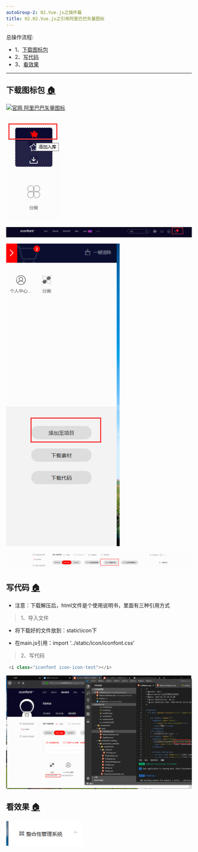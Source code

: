 ```yaml
---
autoGroup-2: 02.Vue.js之插件篇
title: 02.02.Vue.js之引用阿里巴巴矢量图标
---
```


总操作流程:
- 1、[下载图标包](#vue.js-01)
- 2、[写代码](#vue.js-02)
- 3、[看效果](#vue.js-03)

***

## 下载图标包 <a name="vue.js-01" href="#" >:house:</a>

[![](https://img.shields.io/badge/官网-阿里巴巴矢量图标-red.svg "官网 阿里巴巴矢量图标")](https://www.iconfont.cn/manage/index?manage_type=myprojects&projectId=1124336)

![](./image/02.02-1.png)

![](./image/02.02-2.png)

![](./image/02.02-3.png)

![](./image/02.02-4.png)

## 写代码 <a name="vue.js-02" href="#" >:house:</a>


- 注意：下载解压后，html文件是个使用说明书，里面有三种引用方式

> 1、导入文件

- 将下载好的文件放到：static\icon下

- 在main.js引用：import '../static/icon/iconfont.css'


> 2、写代码

```js
 <i class="iconfont icon-icon-test"></i>
```

![](./image/02.02-5.png)

## 看效果 <a name="vue.js-03" href="#" >:house:</a>

![](./image/02.02-6.png)